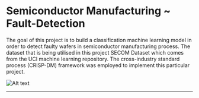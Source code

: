 # Semiconductor Manufacturing ~ Fault-Detection

The goal of this project is to build a classification machine learning model in order to detect faulty wafers in semiconductor manufacturing process. The dataset that is being utilised in this project SECOM Dataset which comes from the UCI machine learning repository. The cross-industry standard process (CRISP-DM) framework was employed to implement this particular project.  


![Alt text]([url](https://media.licdn.com/dms/image/C4E12AQFtnsyAeMMBMw/article-cover_image-shrink_720_1280/0/1528755542860?e=2147483647&v=beta&t=azleYctzPpIOHm09-t3aGPLkRFHHUmcVqncBrpb7n2M) "Title")


<hr/>
